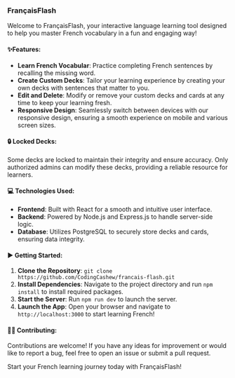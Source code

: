 ### FrançaisFlash

Welcome to FrançaisFlash, your interactive language learning tool designed to help you master French vocabulary in a fun and engaging way!

#### ✨Features:
- **Learn French Vocabular**: Practice completing French sentences by recalling the missing word.
- **Create Custom Decks**: Tailor your learning experience by creating your own decks with sentences that matter to you.
- **Edit and Delete**: Modify or remove your custom decks and cards at any time to keep your learning fresh.
- **Responsive Design**: Seamlessly switch between devices with our responsive design, ensuring a smooth experience on mobile and various screen sizes.

#### 🔒 Locked Decks:
Some decks are locked to maintain their integrity and ensure accuracy. Only authorized admins can modify these decks, providing a reliable resource for learners.

#### 💻 Technologies Used:
- **Frontend**: Built with React for a smooth and intuitive user interface.
- **Backend**: Powered by Node.js and Express.js to handle server-side logic.
- **Database**: Utilizes PostgreSQL to securely store decks and cards, ensuring data integrity.

#### ▶️ Getting Started:
1. **Clone the Repository**: `git clone https://github.com/CodingCashew/francais-flash.git`
2. **Install Dependencies**: Navigate to the project directory and run `npm install` to install required packages.
3. **Start the Server**: Run `npm run dev` to launch the server.
4. **Launch the App**: Open your browser and navigate to `http://localhost:3000` to start learning French!

#### 🤝🏽 Contributing:
Contributions are welcome! If you have any ideas for improvement or would like to report a bug, feel free to open an issue or submit a pull request.

Start your French learning journey today with FrançaisFlash!
